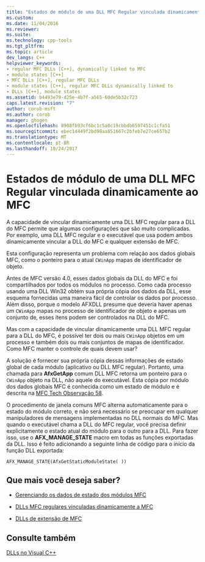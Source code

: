 ```yaml
---
title: "Estados de módulo de uma DLL MFC Regular vinculada dinamicamente ao MFC | Microsoft Docs"
ms.custom: 
ms.date: 11/04/2016
ms.reviewer: 
ms.suite: 
ms.technology: cpp-tools
ms.tgt_pltfrm: 
ms.topic: article
dev_langs: C++
helpviewer_keywords:
- regular MFC DLLs [C++], dynamically linked to MFC
- module states [C++]
- MFC DLLs [C++], regular MFC DLLs
- module states [C++], regular MFC DLLs dynamically linked to
- DLLs [C++], module states
ms.assetid: b4493e79-d25e-4b7f-a565-60de5b32c723
caps.latest.revision: "7"
author: corob-msft
ms.author: corob
manager: ghogen
ms.openlocfilehash: 8908fb93cf6bc1c5a0c19cbbdb6597451c1cfa51
ms.sourcegitcommit: ebec1d449f2bd98aa851667c2bfeb7e27ce657b2
ms.translationtype: MT
ms.contentlocale: pt-BR
ms.lasthandoff: 10/24/2017
---
```

# <a name="module-states-of-a-regular-mfc-dll-dynamically-linked-to-mfc"></a>Estados de módulo de uma DLL MFC Regular vinculada dinamicamente ao MFC
A capacidade de vincular dinamicamente uma DLL MFC regular para a DLL do MFC permite que algumas configurações que são muito complicadas. Por exemplo, uma DLL MFC regular e o executável que usa podem ambos dinamicamente vincular a DLL do MFC e qualquer extensão de MFC.  
  
 Esta configuração representa um problema com relação aos dados globais MFC, como o ponteiro para o atual `CWinApp` mapas de identificador de objeto.  
  
 Antes de MFC versão 4.0, esses dados globais da DLL do MFC e foi compartilhados por todos os módulos no processo. Como cada processo usando uma DLL Win32 obtém sua própria cópia dos dados da DLL, esse esquema fornecidas uma maneira fácil de controlar os dados por processo. Além disso, porque o modelo AFXDLL presume que deveria haver apenas um `CWinApp` mapas no processo de identificador de objeto e apenas um conjunto de, esses itens podem ser controlados na DLL do MFC.  
  
 Mas com a capacidade de vincular dinamicamente uma DLL MFC regular para a DLL do MFC, é possível ter dois ou mais `CWinApp` objetos em um processo e também dois ou mais conjuntos de mapas de identificador. Como MFC manter o controle de quais devem usar?  
  
 A solução é fornecer sua própria cópia dessas informações de estado global de cada módulo (aplicativo ou DLL MFC regular). Portanto, uma chamada para **AfxGetApp** comum DLL MFC retorna um ponteiro para o `CWinApp` objeto na DLL, não aquele do executável. Esta cópia por módulo dos dados globais MFC é conhecida como um estado de módulo e é descrita na [MFC Tech Observação 58](../mfc/tn058-mfc-module-state-implementation.md).  
  
 O procedimento de janela comuns MFC alterna automaticamente para o estado do módulo correto, e não será necessário se preocupar em qualquer manipuladores de mensagens implementadas no DLL normais do MFC. Mas quando o executável chama a DLL do MFC regular, você precisa definir explicitamente o estado atual do módulo para o outro para a DLL. Para fazer isso, use o **AFX_MANAGE_STATE** macro em todas as funções exportadas da DLL. Isso é feito adicionando a seguinte linha de código para o início da função DLL exportada:  
  
```  
AFX_MANAGE_STATE(AfxGetStaticModuleState( ))  
```  
  
## <a name="what-do-you-want-to-know-more-about"></a>Que mais você deseja saber?  
  
-   [Gerenciando os dados de estado dos módulos MFC](../mfc/managing-the-state-data-of-mfc-modules.md)  
  
-   [DLLs MFC regulares vinculadas dinamicamente a MFC](../build/regular-dlls-dynamically-linked-to-mfc.md)  
  
-   [DLLs de extensão de MFC](../build/extension-dlls-overview.md)  
  
## <a name="see-also"></a>Consulte também  
 [DLLs no Visual C++](../build/dlls-in-visual-cpp.md)
